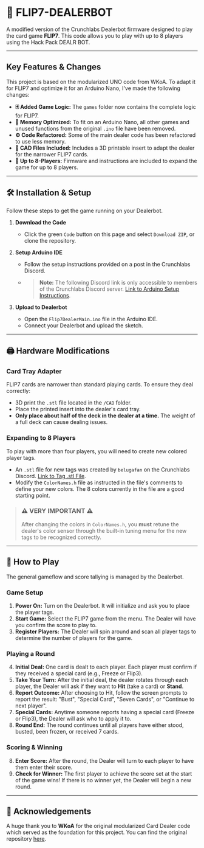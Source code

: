 # 🤖 FLIP7-DEALERBOT

A modified version of the Crunchlabs Dealerbot firmware designed to play the card game **FLIP7**. This code allows you to play with up to 8 players using the Hack Pack DEALR BOT.

---

## Key Features & Changes

This project is based on the modularized UNO code from WKoA. To adapt it for FLIP7 and optimize it for an Arduino Nano, I've made the following changes:

* **🃏 Added Game Logic:** The `games` folder now contains the complete logic for FLIP7.
* **🧠 Memory Optimized:** To fit on an Arduino Nano, all other games and unused functions from the original `.ino` file have been removed.
* **⚙️ Code Refactored:** Some of the main dealer code has been refactored to use less memory.
* **🧩 CAD Files Included:** Includes a 3D printable insert to adapt the dealer for the narrower FLIP7 cards.
* **👥 Up to 8-Players:** Firmware and instructions are included to expand the game for up to 8 players.

---

## 🛠️ Installation & Setup

Follow these steps to get the game running on your Dealerbot.

1.  **Download the Code**
    * Click the green `Code` button on this page and select `Download ZIP`, or clone the repository.

2.  **Setup Arduino IDE**
    * Follow the setup instructions provided on a post in the Crunchlabs Discord.
    * > **Note:** The following Discord link is only accessible to members of the Crunchlabs Discord server. [Link to Arduino Setup Instructions](https://discord.com/channels/1229106258749948056/1365396698138148894/1365396881693343845).

3.  **Upload to Dealerbot**
    * Open the `Flip7DealerMain.ino` file in the Arduino IDE.
    * Connect your Dealerbot and upload the sketch.

---

## 🖨️ Hardware Modifications

### Card Tray Adapter
FLIP7 cards are narrower than standard playing cards. To ensure they deal correctly:
* 3D print the `.stl` file located in the `/CAD` folder.
* Place the printed insert into the dealer's card tray.
* **Only place about half of the deck in the dealer at a time.** The weight of a full deck can cause dealing issues.

### Expanding to 8 Players
To play with more than four players, you will need to create new colored player tags.
* An `.stl` file for new tags was created by `belugafan` on the Crunchlabs Discord. [Link to Tag .stl File](https://discord.com/channels/1229106258749948056/1366237526259531858).
* Modify the `ColorNames.h` file as instructed in the file's comments to define your new colors. The 8 colors currently in the file are a good starting point.

> ### ⚠️ **VERY IMPORTANT** ⚠️
> After changing the colors in `ColorNames.h`, you **must** retune the dealer's color sensor through the built-in tuning menu for the new tags to be recognized correctly.

---

## 🎲 How to Play

The general gameflow and score tallying is managed by the Dealerbot.

### Game Setup
1.  **Power On:** Turn on the Dealerbot. It will initialize and ask you to place the player tags.
2.  **Start Game:** Select the FLIP7 game from the menu. The Dealer will have you confirm the score to play to.
3.  **Register Players:** The Dealer will spin around and scan all player tags to determine the number of players for the game.

### Playing a Round
4.  **Initial Deal:** One card is dealt to each player. Each player must confirm if they received a special card (e.g., Freeze or Flip3).
6.  **Take Your Turn:** After the initial deal, the dealer rotates through each player, the Dealer will ask if they want to **Hit** (take a card) or **Stand**.
7.  **Report Outcome:** After choosing to Hit, follow the screen prompts to report the result: "Bust", "Special Card", "Seven Cards", or "Continue to next player".
8.  **Special Cards:** Anytime someone reports having a special card (Freeze or Flip3), the Dealer will ask who to apply it to.
9.  **Round End:** The round continues until all players have either stood, busted, been frozen, or received 7 cards.

### Scoring & Winning
8.  **Enter Score:** After the round, the Dealer will turn to each player to have them enter their score.
9.  **Check for Winner:** The first player to achieve the score set at the start of the game wins! If there is no winner yet, the Dealer will begin a new round.

---

## 🙏 Acknowledgements

A huge thank you to **WKoA** for the original modularized Card Dealer code which served as the foundation for this project. You can find the original repository [here](https://github.com/Reginald-Gillespie/CardDealerModularized/releases/tag/v1.2.1).

